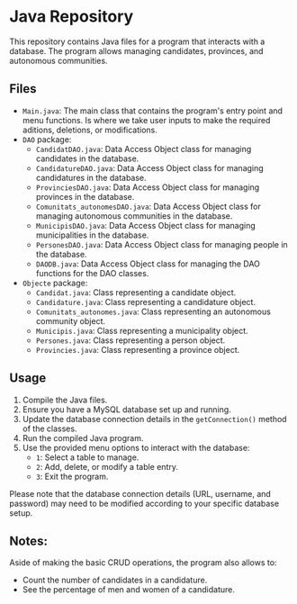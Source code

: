 Java Repository
===============

This repository contains Java files for a program that interacts with a database. The program allows managing candidates, provinces, and autonomous communities.

Files
-----

*   `Main.java`: The main class that contains the program's entry point and menu functions. Is where we take user inputs to make the required aditions, deletions, or modifications.
*   `DAO` package:
    *   `CandidatDAO.java`: Data Access Object class for managing candidates in the database.
    *   `CandidatureDAO.java`: Data Access Object class for managing candidatures in the database.
    *   `ProvinciesDAO.java`: Data Access Object class for managing provinces in the database.
    *   `Comunitats_autonomesDAO.java`: Data Access Object class for managing autonomous communities in the database.
    *   `MunicipisDAO.java`: Data Access Object class for managing municipalities in the database.
    *   `PersonesDAO.java`: Data Access Object class for managing people in the database.
    *   `DAODB.java`: Data Access Object class for managing the DAO functions for the DAO classes.
*   `Objecte` package:
    *   `Candidat.java`: Class representing a candidate object.
    *   `Candidature.java`: Class representing a candidature object.
    *   `Comunitats_autonomes.java`: Class representing an autonomous community object.
    *   `Municipis.java`: Class representing a municipality object.
    *   `Persones.java`: Class representing a person object.
    *   `Provincies.java`: Class representing a province object.

Usage
-----

1.  Compile the Java files.
2.  Ensure you have a MySQL database set up and running.
3.  Update the database connection details in the `getConnection()` method of the classes.
4.  Run the compiled Java program.
5.  Use the provided menu options to interact with the database:
    *   `1`: Select a table to manage.
    *   `2`: Add, delete, or modify a table entry.
    *   `3`: Exit the program.

Please note that the database connection details (URL, username, and password) may need to be modified according to your specific database setup.


Notes:
------

Aside of making the basic CRUD operations, the program also allows to:

*   Count the number of candidates in a candidature.
*   See the percentage of men and women of a candidature.